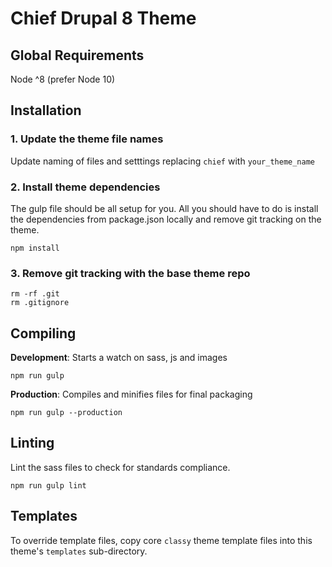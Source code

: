 # Chief Drupal 8 Theme

## Global Requirements
Node ^8 (prefer Node 10)

## Installation

### 1. Update the theme file names
Update naming of files and setttings replacing `chief` with `your_theme_name`

### 2. Install theme dependencies
The gulp file should be all setup for you. All you should have to do is install the dependencies from package.json locally and remove git tracking on the theme.
```
npm install
```

### 3. Remove git tracking with the base theme repo
```
rm -rf .git
rm .gitignore
```

## Compiling
**Development**: Starts a watch on sass, js and images 
```
npm run gulp
```

**Production**: Compiles and minifies files for final packaging
```
npm run gulp --production
```

## Linting
Lint the sass files to check for standards compliance.
```
npm run gulp lint
```

## Templates

To override template files, copy core `classy` theme template files into this theme's `templates` sub-directory.
